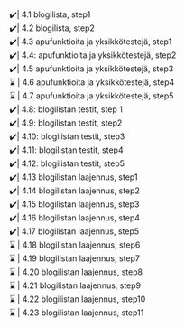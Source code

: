 ✔️| 4.1 blogilista, step1 <br>
✔️| 4.2 blogilista, step2 <br>
✔️| 4.3 apufunktioita ja yksikkötestejä, step1 <br>
✔️| 4.4: apufunktioita ja yksikkötestejä, step2 <br>
✔️| 4.5 apufunktioita ja yksikkötestejä, step3 <br>
⌛ | 4.6 apufunktioita ja yksikkötestejä, step4 <br>
⌛ | 4.7 apufunktioita ja yksikkötestejä, step5 <br>
✔️| 4.8: blogilistan testit, step 1 <br>
✔️| 4.9: blogilistan testit, step2 <br>
✔️| 4.10: blogilistan testit, step3 <br>
✔️| 4.11: blogilistan testit, step4 <br>
✔️| 4.12: blogilistan testit, step5 <br>
✔️| 4.13 blogilistan laajennus, step1 <br>
✔️| 4.14 blogilistan laajennus, step2 <br>
✔️| 4.15 blogilistan laajennus, step3 <br>
✔️| 4.16 blogilistan laajennus, step4 <br>
✔️| 4.17 blogilistan laajennus, step5 <br>
⌛ | 4.18 blogilistan laajennus, step6 <br>
⌛ | 4.19 blogilistan laajennus, step7 <br>
⌛ | 4.20 blogilistan laajennus, step8 <br>
⌛ | 4.21 blogilistan laajennus, step9 <br>
⌛ | 4.22 blogilistan laajennus, step10 <br>
⌛ | 4.23 blogilistan laajennus, step11 <br>
